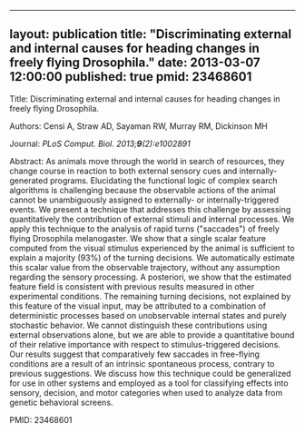 
---
layout: publication
title:  "Discriminating external and internal causes for heading changes in freely flying Drosophila."
date:   2013-03-07 12:00:00
published: true
pmid: 23468601
---

Title: Discriminating external and internal causes for heading changes in freely flying Drosophila.

Authors: Censi A, Straw AD, Sayaman RW, Murray RM, Dickinson MH

Journal: *PLoS Comput. Biol. 2013;**9**(2):e1002891*

Abstract: As animals move through the world in search of resources, they change course in reaction to both external sensory cues and internally-generated programs. Elucidating the functional logic of complex search algorithms is challenging because the observable actions of the animal cannot be unambiguously assigned to externally- or internally-triggered events. We present a technique that addresses this challenge by assessing quantitatively the contribution of external stimuli and internal processes. We apply this technique to the analysis of rapid turns ("saccades") of freely flying Drosophila melanogaster. We show that a single scalar feature computed from the visual stimulus experienced by the animal is sufficient to explain a majority (93%) of the turning decisions. We automatically estimate this scalar value from the observable trajectory, without any assumption regarding the sensory processing. A posteriori, we show that the estimated feature field is consistent with previous results measured in other experimental conditions. The remaining turning decisions, not explained by this feature of the visual input, may be attributed to a combination of deterministic processes based on unobservable internal states and purely stochastic behavior. We cannot distinguish these contributions using external observations alone, but we are able to provide a quantitative bound of their relative importance with respect to stimulus-triggered decisions. Our results suggest that comparatively few saccades in free-flying conditions are a result of an intrinsic spontaneous process, contrary to previous suggestions. We discuss how this technique could be generalized for use in other systems and employed as a tool for classifying effects into sensory, decision, and motor categories when used to analyze data from genetic behavioral screens.

PMID: 23468601

